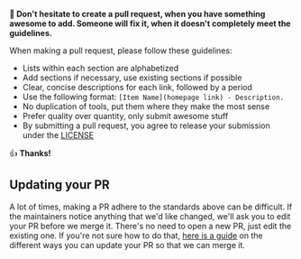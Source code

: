**:wave: Don't hesitate to create a pull request, when you have something awesome to add. Someone will fix it, when it doesn't completely meet the guidelines.**

When making a pull request, please follow these guidelines:

- Lists within each section are alphabetized
- Add sections if necessary, use existing sections if possible
- Clear, concise descriptions for each link, followed by a period
- Use the following format: `[Item Name](homepage link) - Description.`
- No duplication of tools, put them where they make the most sense
- Prefer quality over quantity, only submit awesome stuff
- By submitting a pull request, you agree to release your submission under
  the [LICENSE](LICENSE)

:thumbsup: **Thanks!**

## Updating your PR

A lot of times, making a PR adhere to the standards above can be difficult.
If the maintainers notice anything that we'd like changed, we'll ask you to
edit your PR before we merge it. There's no need to open a new PR, just edit
the existing one. If you're not sure how to do that,
[here is a guide](https://github.com/RichardLitt/knowledge/blob/master/github/amending-a-commit-guide.md)
on the different ways you can update your PR so that we can merge it.
